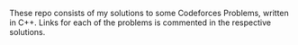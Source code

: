 These repo consists of my solutions to some Codeforces Problems, written in C++. Links for each of the problems is commented in the respective solutions.